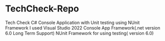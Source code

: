 # TechCheck-Repo
Tech Check C# Console Application with Unit testing using NUnit Framework
I used Visual Studio 2022
Console App Framework(.net version 6.0 Long Term Support)
NUnit Framework for using testing( version 6.0)
